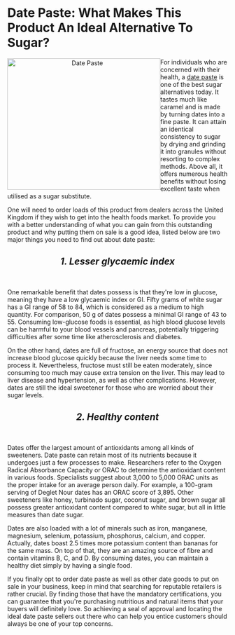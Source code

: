 # Date Paste: What Makes This Product An Ideal Alternative To Sugar?
<center><img src="https://aboutme.imgix.net/background/users/d/a/t/datepaste_1565163649_896.jpg?q=40&dpr=2&auto=format&fit=max&w=120&h=120&rect=794,0,3115,3115" alt="Date Paste" style="float:left;width:350px;height:300px;"></center>

For individuals who are concerned with their health, a <a href="https://globalfoods.uk.com/date-paste">date paste</a> is one of the best sugar alternatives today. It tastes much like caramel and is made by turning dates into a fine paste. It can attain an identical consistency to sugar by drying and grinding it into granules without resorting to complex methods. Above all, it offers numerous health benefits without losing excellent taste when utilised as a sugar substitute.

One will need to order loads of this product from dealers across the United Kingdom if they wish to get into the health foods market. To provide you with a better understanding of what you can gain from this outstanding product and why putting them on sale is a good idea, listed below are two major things you need to find out about date paste:

<h2><center><i><b>1. Lesser glycaemic index</b></i></center></h2><br>

One remarkable benefit that dates possess is that they're low in glucose, meaning they have a low glycaemic index or GI. Fifty grams of white sugar has a GI range of 58 to 84, which is considered as a medium to high quantity. For comparison, 50 g of dates possess a minimal GI range of 43 to 55. Consuming low-glucose foods is essential, as high blood glucose levels can be harmful to your blood vessels and pancreas, potentially triggering difficulties after some time like atherosclerosis and diabetes.

On the other hand, dates are full of fructose, an energy source that does not increase blood glucose quickly because the liver needs some time to process it. Nevertheless, fructose must still be eaten moderately, since consuming too much may cause extra tension on the liver. This may lead to liver disease and hypertension, as well as other complications. However, dates are still the ideal sweetener for those who are worried about their sugar levels.

<h2><center><i><b>2. Healthy content</b></i></center></h2><br>

Dates offer the largest amount of antioxidants among all kinds of sweeteners. Date paste can retain most of its nutrients because it undergoes just a few processes to make. Researchers refer to the Oxygen Radical Absorbance Capacity or ORAC to determine the antioxidant content in various foods. Specialists suggest about 3,000 to 5,000 ORAC units as the proper intake for an average person daily. For example, a 100-gram serving of Deglet Nour dates has an ORAC score of 3,895. Other sweeteners like honey, turbinado sugar, coconut sugar, and brown sugar all possess greater antioxidant content compared to white sugar, but all in little measures than date sugar.

Dates are also loaded with a lot of minerals such as iron, manganese, magnesium, selenium, potassium, phosphorus, calcium, and copper. Actually, dates boast 2.5 times more potassium content than bananas for the same mass. On top of that, they are an amazing source of fibre and contain vitamins B, C, and D. By consuming dates, you can maintain a healthy diet simply by having a single food.

If you finally opt to order date paste as well as other date goods to put on sale in your business, keep in mind that searching for reputable retailers is rather crucial. By finding those that have the mandatory certifications, you can guarantee that you're purchasing nutritious and natural items that your buyers will definitely love. So achieving a seal of approval and locating the ideal date paste sellers out there who can help you entice customers should always be one of your top concerns.
